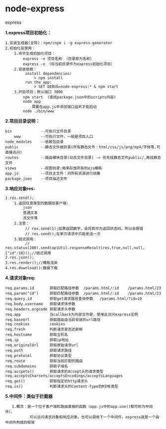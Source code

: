 # node-express
express

**1.express项目初始化：**

    1.安装生成器(全局)：npm/cnpm i -g express-generator
    2.初始化及使用：
        1.命令生成初始化项目：
            express -e 项目名称 （目录即为名称）
            express -e （将当前目录作为express初始化项目）
        2.安装依赖：
             install dependencies:
                 > npm install
             run the app:
                 > SET DEBUG=node-express:* & npm start
        3.开启项目：默认端口 3000
            npm start  (查找package.json中的scripts内容)
            node app
                需要在app.js中添加端口监听才能启动
            node ./bin/www
        
**2.项目目录说明：**

    bin             --可执行文件目录
        www         --可执行文件，一般是项目入口
    node_modules    --依赖包目录
    public          --静态文件根目录(所有静态文件：html/css/js/png/mp4/字体等,可直接访问)
    routes          --路由模块目录(动态文件目录) -> 优先找静态文件public/,再找静态文件
    views           --视图目录:用来存放所有的ejs模板
    app.js          --项目主文件：对所有资源进行统筹
    package.json    --项目描述文件
    
**3.响应对象res:**

    1.res.send();
        1.返回任意类型的数据给客户端:
            json
            普通文本
            流文件等
        2.注意：
             // res.send(1);如果返回数字，会将其作为返回状态码，所以会报错
             // res.send();在单次请求中只能发送一次
        3.链式调用：
             // res.status(200).send(apiUtil.responseResult(res,true,null,null,{"id":18}));//链式调用
    2.res.json();
    3.res.render();//模板渲染
    4.res.download():数据下载
    
**4.请求对象req:**

    req.params.id       获取匹配路径参数  /params.html/:id    /params.html/23
    req.param("id")     获取匹配路径参数  /params.html/:id    /params.html/23
    req.query.id        获取get请求路径查询参数   /params.html/?id=10
    req.body.username   获取请求体参数
    req.headers.orgcode 获取请求头参数
    req.app             当callback为外部文件是，使用此访问express实例
    req.baseUrl         获取路由由当前安装的url路径
    req.cookies         cookies
    req.fresh           判断请求是否还新鲜
    req.hostname        获取主机名
    req.ip              获取ip地址
    req.originalUrl     获取原始请求url
    req.path            获取请求路径
    req.protocol        获取协议类型
    req.route           获取当前匹配的路由
    req.subdomains      获取子域名
    req.accpets()       获取请求的Accept头的请求类型
    req.acceptsCharsets/acceptsEncodings/acceptsLanguages
    req.get()           获取指定的http请求头
    req.is()            判断请求头的Content-Type的MIME类型
    
**5.中间件：类似于拦截器**

       1.概念：是一个位于客户端和路由直接的函数（app.js中的app.use()都可称为中间件），
               可以访问请求对象和响应对象，也可以调用下一个中间件，express就是一个由中间件构成的框架 
        